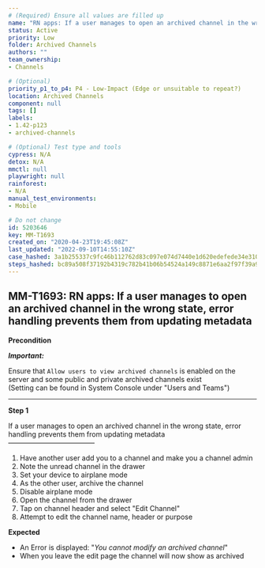 ```yaml
---
# (Required) Ensure all values are filled up
name: "RN apps: If a user manages to open an archived channel in the wrong state, error handling prevents them from updating metadata"
status: Active
priority: Low
folder: Archived Channels
authors: ""
team_ownership: 
- Channels

# (Optional)
priority_p1_to_p4: P4 - Low-Impact (Edge or unsuitable to repeat?)
location: Archived Channels
component: null
tags: []
labels: 
- 1.42-p123
- archived-channels

# (Optional) Test type and tools
cypress: N/A
detox: N/A
mmctl: null
playwright: null
rainforest: 
- N/A
manual_test_environments: 
- Mobile

# Do not change
id: 5203646
key: MM-T1693
created_on: "2020-04-23T19:45:08Z"
last_updated: "2022-09-10T14:55:10Z"
case_hashed: 3a1b255337c9fc46b112762d83c097e074d7440e1d620edefede34e31010984033523ad6536e8a49747344cf716f08f7
steps_hashed: bc89a508f37192b4319c782b41b06b54524a149c8871e6aa2f97f39a99e41c4b9a759d244466c8699ecace4c7e2c5bb0
---
```


<!-- (Auto-generated) Based on frontmatter's "key" and "name" -->

## MM-T1693: RN apps: If a user manages to open an archived channel in the wrong state, error handling prevents them from updating metadata

**Precondition**

_**Important:**_

Ensure that `Allow users to view archived channels` is enabled on the server and some public and private archived channels exist\
(Setting can be found in System Console under "Users and Teams")

---

**Step 1**

If a user manages to open an archived channel in the wrong state, error handling prevents them from updating metadata\
–––––––––––––––––––––––––

1. Have another user add you to a channel and make you a channel admin
2. Note the unread channel in the drawer
3. Set your device to airplane mode
4. As the other user, archive the channel
5. Disable airplane mode
6. Open the channel from the drawer
7. Tap on channel header and select "Edit Channel"
8. Attempt to edit the channel name, header or purpose

**Expected**

- An Error is displayed: "_You cannot modify an archived channel_"
- When you leave the edit page the channel will now show as archived
